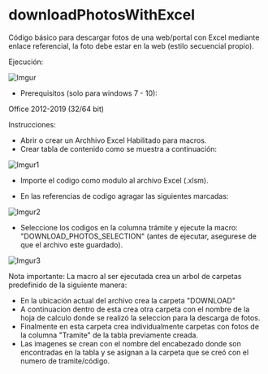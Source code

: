 # downloadPhotosWithExcel
Código básico para descargar fotos de una web/portal con Excel mediante enlace referencial, la foto debe estar en la web (estilo secuencial propio).

Ejecución:

![Imgur](https://i.imgur.com/060vIHr.gif)

* Prerequisitos (solo para windows 7 - 10):

Office 2012-2019 (32/64 bit)


Instrucciones:

* Abrir o crear un Archhivo Excel Habilitado para macros.
* Crear tabla de contenido como se muestra a continuación:

![Imgur1](https://i.imgur.com/gvOJ8Ov.png)


* Importe el codigo como modulo al archivo Excel (.xlsm).

* En las referencias de codigo agragar las siguientes marcadas:

![Imgur2](https://i.imgur.com/YXZphpC.png)

* Seleccione los codigos en la columna trámite y ejecute la macro: "DOWNLOAD_PHOTOS_SELECTION" (antes de ejecutar, asegurese de que el archivo este guardado).

![Imgur3](https://i.imgur.com/060vIHr.gif)

Nota importante: La macro al ser ejecutada crea un arbol de carpetas predefinido de la siguiente manera:
 - En la ubicación actual del archivo crea la carpeta "DOWNLOAD"
 - A continuacion dentro de esta crea otra carpeta con el nombre de la hoja de calculo donde se realizó la seleccion para la descarga de fotos.
 - Finalmente en esta carpeta crea individualmente carpetas con fotos de la columna "Tramite" de la tabla previamente creada.
 - Las imagenes se crean con el nombre del encabezado donde son encontradas en la tabla y se asignan a la carpeta que se creó con el numero de tramite/código.
 
